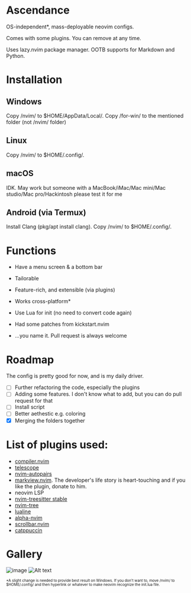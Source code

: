 # Ascendance
OS-independent*, mass-deployable neovim configs.

Comes with some plugins. You can remove at any time.

Uses lazy.nvim package manager. OOTB supports for Markdown and Python.

# Installation
## Windows
Copy /nvim/ to $HOME/AppData/Local/. Copy /for-win/ to the mentioned folder (not /nvim/ folder)
## Linux
Copy /nvim/ to $HOME/.config/.
## macOS
IDK. May work but someone with a MacBook/iMac/Mac mini/Mac studio/Mac pro/Hackintosh please test it for me
## Android (via Termux)
Install Clang (pkg/apt install clang). Copy /nvim/ to $HOME/.config/.

# Functions
- Have a menu screen & a bottom bar

- Tailorable

- Feature-rich, and extensible (via plugins)

- Works cross-platform*

- Use Lua for init (no need to convert code again)

- Had some patches from kickstart.nvim

- ...you name it. Pull request is always welcome

# Roadmap
The config is pretty good for now, and is my daily driver.

- [ ] Further refactoring the code, especially the plugins
- [ ] Adding some features. I don't know what to add, but you can do pull request for that
- [ ] Install script
- [ ] Better aethestic e.g. coloring
- [x] Merging the folders together
# List of plugins used:
- [compiler.nvim](https://github.com/Zeioth/compiler.nvim)
- [telescope](https://github.com/nvim-telescope/telescope.nvim)
- [nvim-autopairs](https://github.com/windwp/nvim-autopairs)
- [markview.nvim](https://github.com/OXY2DEV/markview.nvim). The developer's life story is heart-touching and if you like the plugin, donate to him.
- neovim LSP
- [nvim-treesitter stable](https://github.com/nvim-treesitter/nvim-treesitter)
- [nvim-tree](https://github.com/nvim-tree/nvim-tree.lua)
- [lualine](https://github.com/nvim-lualine/lualine.nvim)
- [alpha-nvim](https://github.com/goolord/alpha-nvim)
- [scrollbar.nvim](https://github.com/xuyuanp/scrollbar.nvim)
- [catppuccin](https://github.com/catppuccin/nvim)

# Gallery
![image](https://preview.redd.it/an-afternoon-and-an-ai-later-v0-djw4x1wldb5f1.png?width=640&crop=smart&auto=webp&s=0227dba448581afde0c9985425106bc3caba6739)
![Alt text](https://preview.redd.it/an-afternoon-and-an-ai-later-v0-kefdh3wldb5f1.png?width=1080&crop=smart&auto=webp&s=82f84b110ce15566d3a8e410ba3f6920d824b596)

<span style="font-size:0.7em;"> *A slight change is needed to provide best result on Windows. If you don't want to, move /nvim/ to $HOME/.config/ and then hyperlink or whatever to make neovim recognize the init.lua file. </span>

